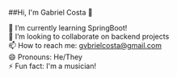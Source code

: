 ##Hi, I'm Gabriel Costa 👋 <br />

🌱 I’m currently learning SpringBoot! <br />
👯 I’m looking to collaborate on backend projects <br />
📫 How to reach me: gvbrielcosta@gmail.com <br />
😄 Pronouns: He/They <br />
⚡ Fun fact: I'm a musician!  <br />
